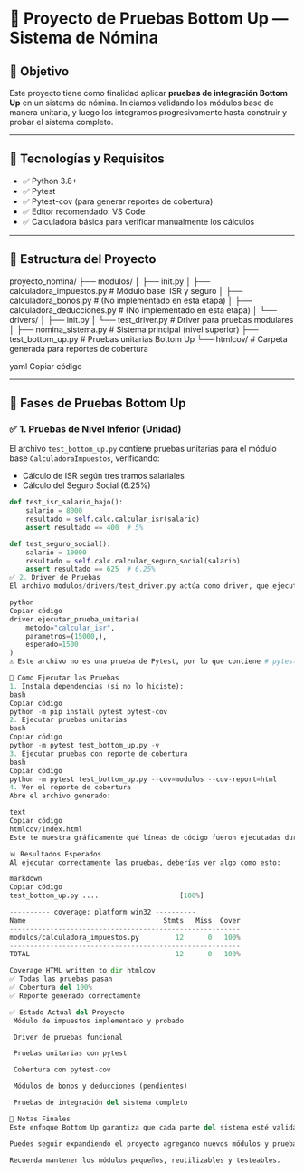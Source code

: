 # 🧪 Proyecto de Pruebas Bottom Up — Sistema de Nómina

## 🎯 Objetivo

Este proyecto tiene como finalidad aplicar **pruebas de integración Bottom Up** en un sistema de nómina. Iniciamos validando los módulos base de manera unitaria, y luego los integramos progresivamente hasta construir y probar el sistema completo.

---

## 🧰 Tecnologías y Requisitos

- ✅ Python 3.8+
- ✅ Pytest
- ✅ Pytest-cov (para generar reportes de cobertura)
- ✅ Editor recomendado: VS Code
- ✅ Calculadora básica para verificar manualmente los cálculos

---

## 🧱 Estructura del Proyecto

proyecto_nomina/
├── modulos/
│ ├── init.py
│ ├── calculadora_impuestos.py # Módulo base: ISR y seguro
│ ├── calculadora_bonos.py # (No implementado en esta etapa)
│ ├── calculadora_deducciones.py # (No implementado en esta etapa)
│ └── drivers/
│ ├── init.py
│ └── test_driver.py # Driver para pruebas modulares
│
├── nomina_sistema.py # Sistema principal (nivel superior)
├── test_bottom_up.py # Pruebas unitarias Bottom Up
└── htmlcov/ # Carpeta generada para reportes de cobertura

yaml
Copiar código

---

## 🧪 Fases de Pruebas Bottom Up

### ✅ 1. Pruebas de Nivel Inferior (Unidad)

El archivo `test_bottom_up.py` contiene pruebas unitarias para el módulo base `CalculadoraImpuestos`, verificando:

- Cálculo de ISR según tres tramos salariales
- Cálculo del Seguro Social (6.25%)

```python
def test_isr_salario_bajo():
    salario = 8000
    resultado = self.calc.calcular_isr(salario)
    assert resultado == 400  # 5%

def test_seguro_social():
    salario = 10000
    resultado = self.calc.calcular_seguro_social(salario)
    assert resultado == 625  # 6.25%
✅ 2. Driver de Pruebas
El archivo modulos/drivers/test_driver.py actúa como driver, que ejecuta pruebas automáticas a métodos individuales con tolerancia mínima de error.

python
Copiar código
driver.ejecutar_prueba_unitaria(
    metodo="calcular_isr",
    parametros=(15000,),
    esperado=1500
)
⚠️ Este archivo no es una prueba de Pytest, por lo que contiene # pytest: skip-file al inicio para evitar advertencias.

🚀 Cómo Ejecutar las Pruebas
1. Instala dependencias (si no lo hiciste):
bash
Copiar código
python -m pip install pytest pytest-cov
2. Ejecutar pruebas unitarias
bash
Copiar código
python -m pytest test_bottom_up.py -v
3. Ejecutar pruebas con reporte de cobertura
bash
Copiar código
python -m pytest test_bottom_up.py --cov=modulos --cov-report=html
4. Ver el reporte de cobertura
Abre el archivo generado:

text
Copiar código
htmlcov/index.html
Este te muestra gráficamente qué líneas de código fueron ejecutadas durante las pruebas.

📊 Resultados Esperados
Al ejecutar correctamente las pruebas, deberías ver algo como esto:

markdown
Copiar código
test_bottom_up.py ....                    [100%]

---------- coverage: platform win32 ----------
Name                                  Stmts   Miss  Cover
---------------------------------------------------------
modulos/calculadora_impuestos.py         12      0   100%
---------------------------------------------------------
TOTAL                                    12      0   100%

Coverage HTML written to dir htmlcov
✅ Todas las pruebas pasan
✅ Cobertura del 100%
✅ Reporte generado correctamente

✅ Estado Actual del Proyecto
 Módulo de impuestos implementado y probado

 Driver de pruebas funcional

 Pruebas unitarias con pytest

 Cobertura con pytest-cov

 Módulos de bonos y deducciones (pendientes)

 Pruebas de integración del sistema completo

🧠 Notas Finales
Este enfoque Bottom Up garantiza que cada parte del sistema esté validada antes de ser integrada.

Puedes seguir expandiendo el proyecto agregando nuevos módulos y pruebas por niveles.

Recuerda mantener los módulos pequeños, reutilizables y testeables.

